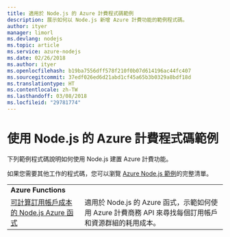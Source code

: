 ```yaml
---
title: 適用於 Node.js 的 Azure 計費程式碼範例
description: 展示如何以 Node.js 新增 Azure 計費功能的範例程式碼。
author: ityer
manager: limorl
ms.devlang: nodejs
ms.topic: article
ms.service: azure-nodejs
ms.date: 02/26/2018
ms.author: ityer
ms.openlocfilehash: b19ba7556dff578f210f0b07d614196ac44fc407
ms.sourcegitcommit: 37edf026ed6d21abd1cf45a65b3b0329a8bdf18d
ms.translationtype: HT
ms.contentlocale: zh-TW
ms.lasthandoff: 03/08/2018
ms.locfileid: "29781774"
---
```

# <a name="azure-billing-with-nodejs-code-samples"></a>使用 Node.js 的 Azure 計費程式碼範例

下列範例程式碼說明如何使用 Node.js 建置 Azure 計費功能。

如果您需要其他工作的程式碼，您可以瀏覽 [Azure Node.js 範例](https://azure.microsoft.com/resources/samples/?term=nodejs)的完整清單。

| | |
|---|---|
| **Azure Functions** ||
| [可計算訂用帳戶成本的 Node.js Azure 函式](https://azure.microsoft.com/resources/samples/consumption-cost-node/) | 適用於 Node.js 的 Azure 函式，示範如何使用 Azure 計費商務 API 來尋找每個訂用帳戶和資源群組的耗用成本。 |
